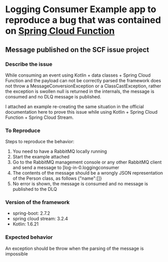 # Logging Consumer Example app to reproduce a bug that was contained on [Spring Cloud Function](https://github.com/spring-cloud/spring-cloud-function/issues/918)

## Message published on the SCF issue project

### Describe the issue
While consuming an event using Kotlin + data classes + Spring Cloud Function and the payload can not be correctly parsed the framework does not throw a MessageConversionException or a ClassCastException, rather the exception is swollen null is returned in the internals, the message is consumed and no DLQ message is published.

I attached an example re-creating the same situation in the official documentation here to prove this issue while using Kotlin + Spring Cloud Function + Spring Cloud Stream.

### To Reproduce
Steps to reproduce the behavior:

1. You need to have a RabbitMQ locally running
2. Start the example attached
3. Go to the RabbitMQ management console or any other RabbitMQ client and send a message to [log-in-0.loggingconsumer
4. The contents of the message should be a wrongly JSON representation of the Person class, as follows {"name":[]}
5. No error is shown, the message is consumed and no message is published to the DLQ

### Version of the framework
- spring-boot: 2.7.2
- spring cloud stream: 3.2.4
- Kotlin: 1.6.21

### Expected behavior
An exception should be throw when the parsing of the message is impossible